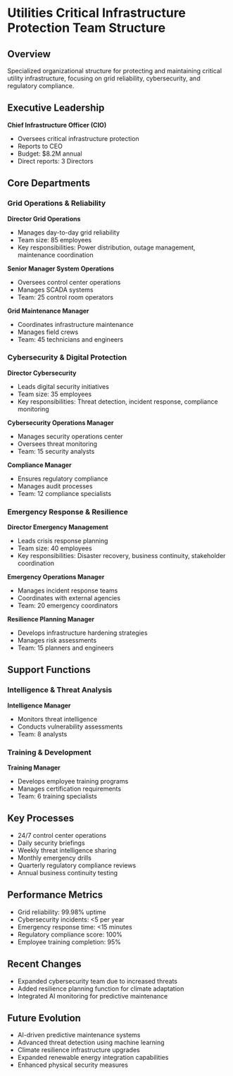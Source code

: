 # Utilities Critical Infrastructure Protection Team Structure

## Overview
Specialized organizational structure for protecting and maintaining critical utility infrastructure, focusing on grid reliability, cybersecurity, and regulatory compliance.

## Executive Leadership
**Chief Infrastructure Officer (CIO)**
- Oversees critical infrastructure protection
- Reports to CEO
- Budget: $8.2M annual
- Direct reports: 3 Directors

## Core Departments

### Grid Operations & Reliability
**Director Grid Operations**
- Manages day-to-day grid reliability
- Team size: 85 employees
- Key responsibilities: Power distribution, outage management, maintenance coordination

**Senior Manager System Operations**
- Oversees control center operations
- Manages SCADA systems
- Team: 25 control room operators

**Grid Maintenance Manager**
- Coordinates infrastructure maintenance
- Manages field crews
- Team: 45 technicians and engineers

### Cybersecurity & Digital Protection
**Director Cybersecurity**
- Leads digital security initiatives
- Team size: 35 employees
- Key responsibilities: Threat detection, incident response, compliance monitoring

**Cybersecurity Operations Manager**
- Manages security operations center
- Oversees threat monitoring
- Team: 15 security analysts

**Compliance Manager**
- Ensures regulatory compliance
- Manages audit processes
- Team: 12 compliance specialists

### Emergency Response & Resilience
**Director Emergency Management**
- Leads crisis response planning
- Team size: 40 employees
- Key responsibilities: Disaster recovery, business continuity, stakeholder coordination

**Emergency Operations Manager**
- Manages incident response teams
- Coordinates with external agencies
- Team: 20 emergency coordinators

**Resilience Planning Manager**
- Develops infrastructure hardening strategies
- Manages risk assessments
- Team: 15 planners and engineers

## Support Functions

### Intelligence & Threat Analysis
**Intelligence Manager**
- Monitors threat intelligence
- Conducts vulnerability assessments
- Team: 8 analysts

### Training & Development
**Training Manager**
- Develops employee training programs
- Manages certification requirements
- Team: 6 training specialists

## Key Processes
- 24/7 control center operations
- Daily security briefings
- Weekly threat intelligence sharing
- Monthly emergency drills
- Quarterly regulatory compliance reviews
- Annual business continuity testing

## Performance Metrics
- Grid reliability: 99.98% uptime
- Cybersecurity incidents: <5 per year
- Emergency response time: <15 minutes
- Regulatory compliance score: 100%
- Employee training completion: 95%

## Recent Changes
- Expanded cybersecurity team due to increased threats
- Added resilience planning function for climate adaptation
- Integrated AI monitoring for predictive maintenance

## Future Evolution
- AI-driven predictive maintenance systems
- Advanced threat detection using machine learning
- Climate resilience infrastructure upgrades
- Expanded renewable energy integration capabilities
- Enhanced physical security measures